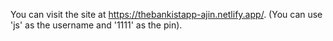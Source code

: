 You can visit the site at https://thebankistapp-ajin.netlify.app/. (You can use 'js' as the username and '1111' as the pin).

